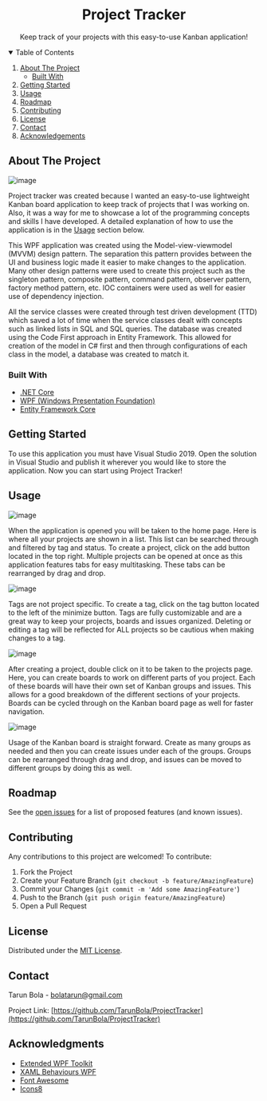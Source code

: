 <!-- Project Logo -->
<p align="center">
  <h1 align="center">Project Tracker</h1>
  <p align="center">Keep track of your projects with this easy-to-use Kanban application!</p>
</p>

<!-- Table of Contents -->
<details open="open">
  <summary>Table of Contents</summary>
  <ol>
    <li>
      <a href="#about-the-project">About The Project</a>
      <ul>
        <li><a href="#built-with">Built With</a></li>
      </ul>
    </li>
    <li>
      <a href="#getting-started">Getting Started</a>
    </li>
    <li><a href="#usage">Usage</a></li>
    <li><a href="#roadmap">Roadmap</a></li>
    <li><a href="#contributing">Contributing</a></li>
    <li><a href="#license">License</a></li>
    <li><a href="#contact">Contact</a></li>
    <li><a href="#acknowledgements">Acknowledgements</a></li>
  </ol>
</details>

## About The Project

![image](https://user-images.githubusercontent.com/14295466/119246293-70d85100-bb4e-11eb-95e0-7907fef3961b.png)

Project tracker was created because I wanted an easy-to-use lightweight Kanban board application to keep track of projects that I was working on. Also, it was a way for me to showcase a lot of the programming concepts and skills I have developed. A detailed explanation of how to use the application is in the [Usage](https://github.com/TarunBola/ProjectTracker#usage) section below. 

This WPF application was created using the Model-view-viewmodel (MVVM) design pattern. The separation this pattern provides between the UI and business logic made it easier to make changes to the application. Many other design patterns were used to create this project such as the singleton pattern, composite pattern, command pattern, observer pattern, factory method pattern, etc. IOC containers were used as well for easier use of dependency injection.

All the service classes were created through test driven development (TTD) which saved a lot of time when the service classes dealt with concepts such as linked lists in SQL and SQL queries. The database was created using the Code First approach in Entity Framework. This allowed for creation of the model in C# first and then through configurations of each class in the model, a database was created to match it.  

### Built With
* [.NET Core](https://dotnet.microsoft.com/)
* [WPF (Windows Presentation Foundation)](https://docs.microsoft.com/en-us/dotnet/desktop/wpf/?view=netdesktop-5.0)
* [Entity Framework Core](https://docs.microsoft.com/en-us/ef/)

## Getting Started

To use this application you must have Visual Studio 2019. Open the solution in Visual Studio and publish it wherever you would like to store the application. Now you can start using Project Tracker!

## Usage

![image](https://user-images.githubusercontent.com/14295466/120536731-6e79c080-c3b2-11eb-9c11-2b63b55e35ac.png)

When the application is opened you will be taken to the home page. Here is where all your projects are shown in a list. This list can be searched through and filtered by tag and status. To create a project, click on the add button located in the top right. Multiple projects can be opened at once as this application features tabs for easy multitasking. These tabs can be rearranged by drag and drop. 

![image](https://user-images.githubusercontent.com/14295466/120390651-f94bb400-c2fb-11eb-8b92-da94bc1dbdc6.png)

Tags are not project specific. To create a tag, click on the tag button located to the left of the minimize button. Tags are fully customizable and are a great way to keep your projects, boards and issues organized. Deleting or editing a tag will be reflected for ALL projects so be cautious when making changes to a tag. 

![image](https://user-images.githubusercontent.com/14295466/120537037-cfa19400-c3b2-11eb-9a2b-624a59172f33.png)

After creating a project, double click on it to be taken to the projects page. Here, you can create boards to work on different parts of you project. Each of these boards will have their own set of Kanban groups and issues. This allows for a good breakdown of the different sections of your projects. Boards can be cycled through on the Kanban board page as well for faster navigation.

![image](https://user-images.githubusercontent.com/14295466/120537499-5e161580-c3b3-11eb-8cd7-0f564af570ac.png)

Usage of the Kanban board is straight forward. Create as many groups as needed and then you can create issues under each of the groups. Groups can be rearranged through drag and drop, and issues can be moved to different groups by doing this as well. 


## Roadmap

See the [open issues](https://github.com/TarunBola/ProjectTracker/issues) for a list of proposed features (and known issues).

## Contributing

Any contributions to this project are welcomed! To contribute:

1. Fork the Project
2. Create your Feature Branch (`git checkout -b feature/AmazingFeature`)
3. Commit your Changes (`git commit -m 'Add some AmazingFeature'`)
4. Push to the Branch (`git push origin feature/AmazingFeature`)
5. Open a Pull Request

## License

Distributed under the [MIT License](https://github.com/othneildrew/Best-README-Template/blob/master/LICENSE.txt).

## Contact
Tarun Bola - bolatarun@gmail.com

Project Link: [https://github.com/TarunBola/ProjectTracker](https://github.com/TarunBola/ProjectTracker)

## Acknowledgments
* [Extended WPF Toolkit](https://github.com/xceedsoftware/wpftoolkit)
* [XAML Behaviours WPF](https://github.com/Microsoft/XamlBehaviorsWpf)
* [Font Awesome](https://fontawesome.com)
* [Icons8](https://icons8.com/)

<!-- Links and Images -->
[license-url]: https://github.com/othneildrew/Best-README-Template/blob/master/LICENSE.txt
